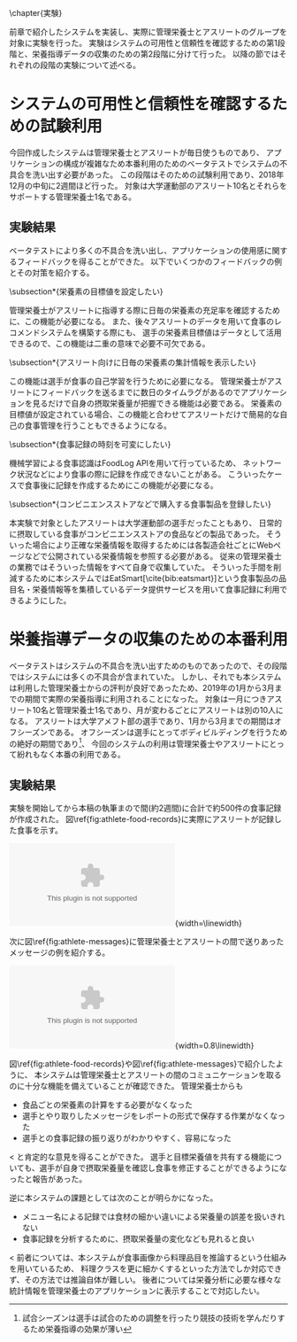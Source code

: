 \chapter{実験}

前章で紹介したシステムを実装し、実際に管理栄養士とアスリートのグループを対象に実験を行った。
実験はシステムの可用性と信頼性を確認するための第1段階と、栄養指導データの収集のための第2段階に分けて行った。
以降の節ではそれぞれの段階の実験について述べる。

# システムの可用性と信頼性を確認するための試験利用

<!--
- 流石にぶっつけ本番はきついので間にベータテストの期間を挟んだよ
- 12月に2週間やったよ
- いろいろ不具合を教えてもらったので直したよ
- 便利なので本番利用してもらうことになったよ
-->

今回作成したシステムは管理栄養士とアスリートが毎日使うものであり、
アプリケーションの構成が複雑なため本番利用のためのベータテストでシステムの不具合を洗い出す必要があった。
この段階はそのための試験利用であり、2018年12月の中旬に2週間ほど行った。
対象は大学運動部のアスリート10名とそれらをサポートする管理栄養士1名である。

## 実験結果

ベータテストにより多くの不具合を洗い出し、アプリケーションの使用感に関するフィードバックを得ることができた。
以下でいくつかのフィードバックの例とその対策を紹介する。

\subsection*{栄養素の目標値を設定したい}

管理栄養士がアスリートに指導する際に日毎の栄養素の充足率を確認するために、この機能が必要になる。
また、後々アスリートのデータを用いて食事のレコメンドシステムを構築する際にも、
選手の栄養素目標値はデータとして活用できるので、この機能は二重の意味で必要不可欠である。

\subsection*{アスリート向けに日毎の栄養素の集計情報を表示したい}

この機能は選手が食事の自己学習を行うために必要になる。
管理栄養士がアスリートにフィードバックを送るまでに数日のタイムラグがあるのでアプリケーションを見るだけで自身の摂取栄養量が把握できる機能は必要である。
栄養素の目標値が設定されている場合、この機能と合わせてアスリートだけで簡易的な自己の食事管理を行うこともできるようになる。

\subsection*{食事記録の時刻を可変にしたい}

機械学習による食事認識はFoodLog APIを用いて行っているため、
ネットワーク状況などにより食事の際に記録を作成できないことがある。
こういったケースで食事後に記録を作成するためにこの機能が必要になる。

\subsection*{コンビニエンスストアなどで購入する食事製品を登録したい}

本実験で対象としたアスリートは大学運動部の選手だったこともあり、
日常的に摂取している食事がコンビニエンスストアの食品などの製品であった。
そういった場合により正確な栄養情報を取得するためには各製造会社ごとにWebページなどで公開されている栄養情報を参照する必要がある。
従来の管理栄養士の業務ではそういった情報をすべて自身で収集していた。
そういった手間を削減するために本システムではEatSmart[\cite{bib:eatsmart}]という食事製品の品目名・栄養情報等を集積しているデータ提供サービスを用いて食事記録に利用できるようにした。

# 栄養指導データの収集のための本番利用

<!--
- 1月から3月まで行うよ
- N人の選手がxの期間中にM個の記録を作ったよ
- アスリートにとってはオフシーズンにしかニュートリションサポートを受けることができないのでここが本番だよ
- 実際のコメントの内容など
  - 認識結果については懸念点があったが、似た食品で代用することで
- 管理栄養士の業務のビフォーアフター
- 使用者のコメント
  - 認識精度に課題はあるが第二位以降の候補には入っているので以外に使える
    - 栄養素が必ず入っているので良い
-->

ベータテストはシステムの不具合を洗い出すためのものであったので、その段階ではシステムには多くの不具合が含まれていた。
しかし、それでも本システムは利用した管理栄養士からの評判が良好であったため、2019年の1月から3月までの期間で実際の栄養指導に利用されることになった。
対象は一月につきアスリート10名と管理栄養士1名であり、月が変わるごとにアスリートは別の10人になる。
アスリートは大学アメフト部の選手であり、1月から3月までの期間はオフシーズンである。
オフシーズンは選手にとってボディビルディングを行うための絶好の期間であり[^offseason]、
今回のシステムの利用は管理栄養士やアスリートにとって紛れもなく本番の利用である。

[^offseason]: 試合シーズンは選手は試合のための調整を行ったり競技の技術を学んだりするため栄養指導の効果が薄い

## 実験結果

<!--
- TODO: 集計
- 栄養分析の手間が省かれ、一度により多くの選手を管理することが可能になった
- 食事記録をSlack等のコミュニケーションサービスから抜き出して保存する手間がなくなった
- 実際のカロリーとの誤差がある
- メニュー名による登録では細かい食材による違いを扱いきれない
- 表示方法を増やしたい
- 選手と目標栄養量の共有をできる
- 後日、選手と確認する際に日毎に整理されていた方がわかりやすい
-->

実験を開始してから本稿の執筆まので間(約2週間)に合計で約500件の食事記録が作成された。
図\ref{fig:athlete-food-records}に実際にアスリートが記録した食事を示す。

![食事記録の写真](fig/athlete-food-records.eps){width=\linewidth}

次に図\ref{fig:athlete-messages}に管理栄養士とアスリートの間で送りあったメッセージの例を紹介する。

![メッセージの例](fig/athlete-messages.eps){width=0.8\linewidth}

図\ref{fig:athlete-food-records}や図\ref{fig:athlete-messages}で紹介したように、
本システムは管理栄養士とアスリートの間のコミュニケーションを取るのに十分な機能を備えていることが確認できた。
管理栄養士からも

- 食品ごとの栄養素の計算をする必要がなくなった
- 選手とやり取りしたメッセージをレポートの形式で保存する作業がなくなった
- 選手との食事記録の振り返りがわかりやすく、容易になった

< と肯定的な意見を得ることができた。
選手と目標栄養値を共有する機能についても、選手が自身で摂取栄養量を確認し食事を修正することができるようになったと報告があった。

逆に本システムの課題としては次のことが明らかになった。

- メニュー名による記録では食材の細かい違いによる栄養量の誤差を扱いきれない
- 食事記録を分析するために、摂取栄養量の変化なども見れると良い

< 前者については、本システムが食事画像から料理品目を推論するという仕組みを用いているため、
料理クラスを更に細かくするといった方法でしか対応できず、その方法では推論自体が難しい。
後者については栄養分析に必要な様々な統計情報を管理栄養士のアプリケーションに表示することで対応したい。

